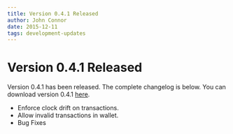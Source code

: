 ```yaml
---
title: Version 0.4.1 Released
author: John Connor
date: 2015-12-11
tags: development-updates
---
```

# Version 0.4.1 Released
Version 0.4.1 has been released. The complete changelog is below. You can
download version 0.4.1 [here](https://vcash.info/downloads).

- Enforce clock drift on transactions.
- Allow invalid transactions in wallet.
- Bug Fixes
